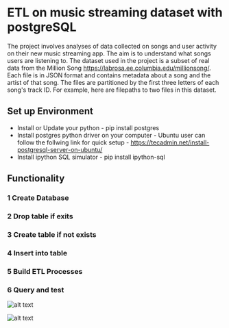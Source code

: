 # ETL on music streaming dataset with postgreSQL
The project involves analyses of data collected on songs and user activity on their new music streaming app. 
The aim is to understand what songs users are listening to. 
The dataset used in the project is a subset of real data from the Million Song  https://labrosa.ee.columbia.edu/millionsong/. 
Each file is in JSON format and contains metadata about a song and the artist of that song. 
The files are partitioned by the first three letters of each song's track ID. 
For example, here are filepaths to two files in this dataset.
## Set up Environment
*   Install or Update your python - pip install postgres
*   Install postgres python driver on your computer - Ubuntu user can follow the follwing link for quick setup - https://tecadmin.net/install-postgresql-server-on-ubuntu/
*   Install ipython SQL simulator - pip install ipython-sql

##  Functionality
### 1   Create Database
### 2   Drop table if exits
### 3   Create table if not exists
### 4   Insert into table
### 5   Build ETL Processes
### 6   Query and test

![alt text](https://github.com/JohnOMDev/data-engineering-projects/etl-project-with-postgres/blob/main/song_table.png?raw=true)



![alt text](https://github.com/JohnOMDev/data-engineering-projects/etl-project-with-postgres/blob/main/fact_table.png?raw=true)
